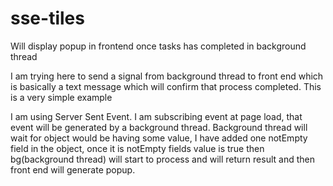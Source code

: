 # sse-tiles
Will display popup in frontend once tasks has completed in background thread


I am trying here to send a signal from background thread to front end which is basically a text message
which will confirm that process completed.
This is a very simple example

I am using Server Sent Event.
I am subscribing event at page load, that event will be generated by a background thread.
Background thread will wait for object would be having some value, I have added one notEmpty field 
in the object, once it is notEmpty fields value is true then bg(background thread) will start 
to process and will return result and then front end will generate popup.
